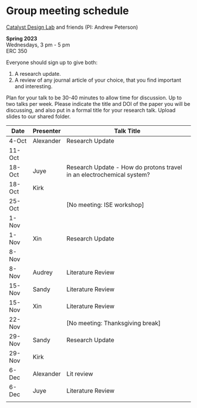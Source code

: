# Group meeting schedule #
[Catalyst Design Lab](http://brown.edu/go/catalyst) and friends (PI: Andrew Peterson)

**Spring 2023**  
Wednesdays, 3 pm - 5 pm  
ERC 350

Everyone should sign up to give both:

1. A research update.
2. A review of any journal article of your choice, that you find important and interesting.

Plan for your talk to be 30-40 minutes to allow time for discussion. Up to two talks per week. Please indicate the title and DOI of the paper you will be discussing, and also put in a formal title for your research talk. Upload slides to our shared folder.


| Date   |   Presenter   |   Talk Title                                              |
| ------ | ------------- | --------------------------------------------------------- |
| 4-Oct  | Alexander     | Research Update                                           |
| 11-Oct |               |                                                           |
| 18-Oct | Juye          | Research Update - How do protons travel in an electrochemical system? |
| 18-Oct | Kirk          |                                                           |
| 25-Oct |               | [No meeting: ISE workshop]                                |
| 1-Nov  |               |                                                           |
| 1-Nov  | Xin           | Research Update                                           |
| 8-Nov  |         |                                         |
| 8-Nov  | Audrey        | Literature Review                                         |
| 15-Nov | Sandy         | Literature Review                                     |
| 15-Nov | Xin           | Literature Review                                         |
| 22-Nov |               | [No meeting: Thanksgiving break]                          |
| 29-Nov | Sandy         | Research Update                                           |
| 29-Nov | Kirk          |                                                           |
| 6-Dec  | Alexander     | Lit review                                                |
| 6-Dec  |  Juye         | Literature Review                                                          |
                                                     |